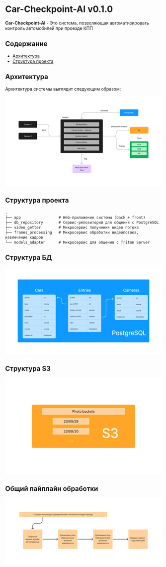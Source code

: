 # Car-Checkpoint-AI v0.1.0

**Car-Checkpoint-AI** - Это система, позволяющая автоматизировать контроль автомобилей при проезде КПП 

## Содержание
- [Архитектура](#архитектура)
- [Структура проекта](#структура-проекта)

## Архитектура

Архитектура системы выглядит следующим образом: 

<img src="assets/Car-Checkpoint-AI Architecture.png" alt="Архитектура системы">

## Структура проекта
```
.
├── app                 # Web-приложение системы (back + front)
├── db_repository       # Сервис-репозиторий для общения с PostgreSQL
├── video_getter        # Микросервис получения видео потока
├── frames_processing   # Микросервис обработки видеопотока, извлечение кадров
└── models_adapter      # Микросервис для общения с Triton Server
```

## Структура БД

<img src="assets/Car-Checkpoint-AI DB Structure.png" alt="Логическая схема БД">

## Структура S3

<img src="assets/Car-Checkpoint-AI S3 Structure.png" alt="Структура S3">

## Общий пайплайн обработки

<img src="assets/Car-Checkpoint-AI Pipeline.png" alt="Пайплайн работы">
